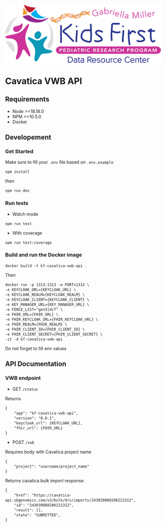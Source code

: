 <p align="center">
  <img src="docs/kids_first_logo.svg" alt="Kids First repository logo" width="660px" />
</p>

# Cavatica VWB API

## Requirements

- Node >=18.18.0
- NPM >=10.5.0
- Docker

## Developement

### Get Started

Make sure to fill your `.env` file based on `.env.example`

```
npm install
```

then 

```
npm run dev
```

### Run tests

- Watch mode

```
npm run test
```

- With coverage

```
npm run test:coverage
```

### Build and run the Docker image

```
docker build -t kf-cavatica-vwb-api .
```

Then

```
docker run -p 1313:1313 -e PORT=1313 \
-e KEYCLOAK_URL={KEYCLOAK_URL} \
-e KEYCLOAK_REALM={KEYCLOAK_REALM} \
-e KEYCLOAK_CLIENT={KEYCLOAK_CLIENT} \
-e KEY_MANAGER_URL={KEY_MANAGER_URL} \
-e FENCE_LIST="gen3|dcf" \
-e FHIR_URL={FHIR_URL} \
-e FHIR_KEYCLOAK_URL={FHIR_KEYCLOAK_URL} \
-e FHIR_REALM={FHIR_REALM} \
-e FHIR_CLIENT_ID={FHIR_CLIENT_ID} \
-e FHIR_CLIENT_SECRET={FHIR_CLIENT_SECRET} \
-it -d kf-cavatica-vwb-api
```

Do not forget to fill env values

## API Documentation

### VWB endpoint

- GET `/status`

Returns

```
{
    "app": "kf-cavatica-vwb-api",
    "version": "0.0.1",
    "keycloak_url": {KEYCLOAK_URL},
    "fhir_url": {FHIR_URL}
}
```

- POST `/vwb`

Requires body with Cavatica project name

```
{
    "project": "username/project_name"
}
```

Returns cavatica bulk import response

```
{
    "href": "https://cavatica-api.sbgenomics.com/v2/bulk/drs/imports/243039088206221312",
    "id": "243039088206221312",
    "result": [],
    "state": "SUBMITTED",
}
```
